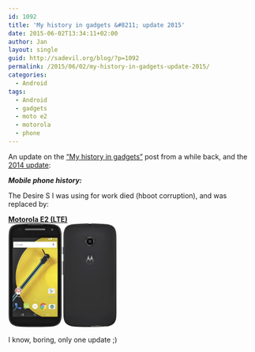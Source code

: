 ```yaml
---
id: 1092
title: 'My history in gadgets &#8211; update 2015'
date: 2015-06-02T13:34:11+02:00
author: Jan
layout: single
guid: http://sadevil.org/blog/?p=1092
permalink: /2015/06/02/my-history-in-gadgets-update-2015/
categories:
  - Android
tags:
  - Android
  - gadgets
  - moto e2
  - motorola
  - phone
---
```

An update on the <a href="https://kcore.org/2012/01/04/my-history-in-gadgets/" target="_blank">&#8220;My history in gadgets&#8221;</a> post from a while back, and the <a href="https://kcore.org/2014/05/12/my-history-in-gadgets-update-2014/" target="_blank">2014 update</a>:

**_Mobile phone history:_**

The Desire S I was using for work died (hboot corruption), and was replaced by:

**<a href="http://www.gsmarena.com/motorola_moto_e_(2nd_gen)-6986.php" target="_blank">Motorola E2 (LTE)<br /> <img class="" src="/assets/images/2015/08/motorola-moto-e-2015-1.jpg" alt="Motorola E2" width="220" height="210" /></a>**

I know, boring, only one update ;)